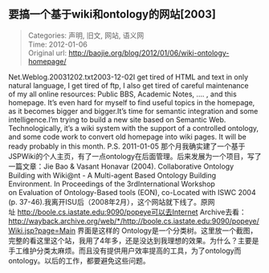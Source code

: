 要搞一个基于wiki和ontology的网站[2003]
---
    
> Categories: 声明, 旧文, 网站, 语义网  
> Time: 2012-01-06  
> Original url: <http://baojie.org/blog/2012/01/06/wiki-ontology-homepage/>
    
Net.Weblog.20031202.txt2003-12-02I get tired of HTML and text in only natural language, I get tired of ftp, I also get tired of careful maintenance of my all online resources: Public BBS, Academic Notes, …. , and this homepage. It’s even hard for myself to find useful topics in the homepage, as it becomes bigger and bigger.It’s time for semantic integration and some intelligence.I’m trying to build a new site based on Semantic Web. Technologically, it’s a wiki system with the support of a controlled ontology, and some code work to convert old homepage into wiki pages. It will be ready probably in this month.     P.S. 2011-01-05 那个月我确实建了一个基于JSPWiki的个人主页，有了一点ontology在后面管理。后来发展为一个项目，写了一篇文章：Jie Bao & Vasant Honavar (2004). Collaborative Ontology Building with Wiki@nt - A Multi-agent Based Ontology Building Environment. In Proceedings of the 3rdInternational Workshop on Evaluation of Ontology-Based tools (EON), co-Located with ISWC 2004 (p. 37-46).我离开ISU后（2008年2月），这个网站就下线了。原网址 http://boole.cs.iastate.edu:9090/popeye可以去Internet Archive去看：http://wayback.archive.org/web/*/http://boole.cs.iastate.edu:9090/popeye/Wiki.jsp?page=Main 界面是这样的  Ontology是一个分类树。这里放一个截图，完整的看这里这个站，我用了4年多，还是没达到我理想的效果。为什么？主要是手工维护分类太麻烦。而且没有提供用户效率提高的工具，为了ontology而ontology。以后的工作，都要避免这些问题。     
    
